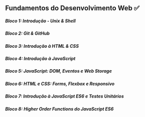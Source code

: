 ## Fundamentos do Desenvolvimento Web ✅

##### Bloco 1: Introdução - Unix & Shell

##### Bloco 2: Git & GitHub

##### Bloco 3: Introdução à HTML & CSS

##### Bloco 4: Introdução à JavaScript

##### Bloco 5: JavaScript: DOM, Eventos e Web Storage

##### Bloco 6: HTML e CSS: Forms, Flexbox e Responsivo

##### Bloco 7: Introdução à JavaScript ES6 e Testes Unitários

##### Bloco 8: Higher Order Functions do JavaScript ES6
